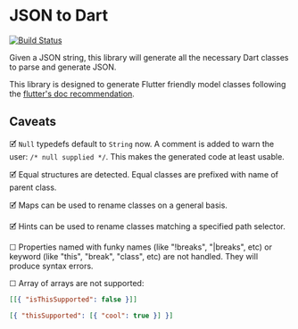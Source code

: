 # JSON to Dart

[![Build Status](https://travis-ci.org/javiercbk/json_to_dart.svg?branch=master)](https://travis-ci.org/javiercbk/json_to_dart)

Given a JSON string, this library will generate all the necessary Dart classes to parse and generate JSON.

This library is designed to generate Flutter friendly model classes following the [flutter's doc recommendation](https://flutter.io/json/#serializing-json-manually-using-dartconvert).

## Caveats

🗹	 `Null` typedefs default to `String` now. A comment is added to warn the user: ```/* null supplied */```. This makes the generated code at least usable.

🗹 Equal structures are detected. Equal classes are prefixed with name of parent class.

🗹 Maps can be used to rename classes on a general basis.

🗹 Hints can be used to rename classes matching a specified path selector.

☐ Properties named with funky names (like "!breaks", "|breaks", etc) or keyword (like "this", "break", "class", etc) are not handled. They will produce syntax errors.

☐ Array of arrays are not supported:

```json
[[{ "isThisSupported": false }]]
```

```json
[{ "thisSupported": [{ "cool": true }] }]
```

